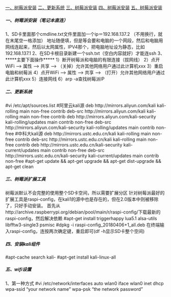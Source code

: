 <div id="SystemConfig.md"></div>

[一、树莓派安装](#一)
[二、更新系统](#二)
[三、树莓派安装](#三)
[四、树莓派安装](#四)
[五、树莓派安装](#五)

<h5 id="一">一、树莓派安装（笔记本直连）</h5>
1、SD卡里面那个cmdline.txt文件里面加一个ip＝192.168.137.2 （不用换行，就在末尾空一格添加） 地址随便填，但是等会要和电脑的一个网段，然后和电脑用网线连起来，然后以太网属性，IPV4那个，把电脑地址设为静态，比如192.168.137.1
2、在SD卡根目录新建一个ssh.txt（空白内容就好）才能连ssh
3、*****主要下面操作*****
1）断开树莓派和电脑的有限连接（拔网线）
2）点开WiFi —> 属性 —> 共享 —> （关掉）允许其他网络用户通过此计算机xxx
3）重启电脑和树莓派
4）点开WiFi —> 属性 —> 共享 —> （打开）允许其他网络用户通过此计算机xxx
5）连接网线
6）arp -a查找树莓派IP

<h5 id="二">二、更新系统</h5>
#vi /etc/apt/sources.list
#阿里云kali源
deb http://mirrors.aliyun.com/kali kali-rolling main non-free contrib
deb-src http://mirrors.aliyun.com/kali kali-rolling main non-free contrib
deb http://mirrors.aliyun.com/kali-security kali-rolling/updates main contrib non-free
deb-src http://mirrors.aliyun.com/kali-security kali-rolling/updates main contrib non-free
#中科大kali源
deb http://mirrors.ustc.edu.cn/kali kali-rolling main non-free contrib
deb-src http://mirrors.ustc.edu.cn/kali kali-rolling main non-free contrib
deb http://mirrors.ustc.edu.cn/kali-security kali-current/updates main contrib non-free
deb-src http://mirrors.ustc.edu.cn/kali-security kali-current/updates main contrib non-free
#apt-get update && apt-get upgrade && apt-get dist-upgrade && apt-get clean

<h5 id="三">三、树莓派扩展工具</h5>
树莓派默认不会完整的使用整个SD卡空间，所以需要扩展分区
针对树莓派最好的扩展工具是raspi-config，在kali1的源中也是存在的，但在2.0版本中则被移除了，只好手动安装。
首先从http://archive.raspberrypi.org/debian/pool/main/r/raspi-config/下载最新的raspi-config，然后解决依赖
#apt-get install triggerhappy lua5.1 alsa-utils libfftw3-single3 psmisc
#dpkg -i raspi-config_20180406+1_all.deb
在终端输入raspi-config，连按两次确定键，重启即可(df -h显示SD卡整个空间)

<h5 id="四">四、安装kali组件</h5>
#apt-cache search kali-
#apt-get install kali-linux-all

<h5 id="五">五、wifi设置</h5>
1、第一种方式
#vi /etc/network/interfaces
auto wlan0 iface wlan0 inet dhcp wpa-ssid “your network name” wpa-psk “the network password”
